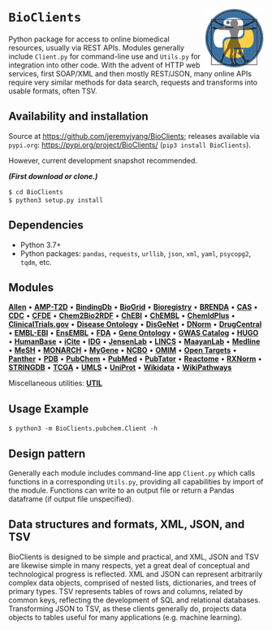 # `BioClients` <img align="right" src="doc/images/BioClients_logo.png" height="120" alt="BioClients logo">

Python package for access to online biomedical resources,
usually via REST APIs. Modules generally include
`Client.py` for command-line use and `Utils.py` for
integration into other code. With the advent of HTTP web services,
first SOAP/XML and then mostly REST/JSON, many online APIs
require very similar methods for data search, requests
and transforms into usable formats, often TSV.

## Availability and installation

Source at <https://github.com/jeremyjyang/BioClients>;
releases available via `pypi.org`:
<https://pypi.org/project/BioClients/>
(`pip3 install BioClients`).

However, current development snapshot recommended.

___(First download or clone.)___
```
$ cd BioClients
$ python3 setup.py install
```

## Dependencies

* Python 3.7+
* Python packages: `pandas`, `requests`, `urllib`, `json`, `xml`, `yaml`, `psycopg2`,  `tqdm`, etc.

## Modules

 [__Allen__](doc/allen.md) &#8226; [__AMP-T2D__](doc/amp__t2d.md) &#8226; [__BindingDb__](doc/bindingdb.md) &#8226; [__BioGrid__](doc/biogrid.md) &#8226; [__Bioregistry__](doc/bioregistry.md) &#8226; [__BRENDA__](doc/brenda.md) &#8226; [__CAS__](doc/cas.md) &#8226; [__CDC__](doc/cdc.md) &#8226; [__CFDE__](doc/cfde.md) &#8226; [__Chem2Bio2RDF__](doc/chem2bio2rdf.md) &#8226; [__ChEBI__](doc/chebi.md) &#8226; [__ChEMBL__](doc/chembl.md) &#8226; [__ChemIdPlus__](doc/chemidplus.md) &#8226; [__ClinicalTrials.gov__](doc/clinicaltrials.md) &#8226; [__Disease Ontology__](doc/diseaseontology.md) &#8226;  [__DisGeNet__](doc/disgenet.md) &#8226;  [__DNorm__](doc/dnorm.md) &#8226;  [__DrugCentral__](doc/drugcentral.md) &#8226; [__EMBL-EBI__](doc/emblebi.md) &#8226; [__EnsEMBL__](doc/ensembl.md) &#8226; [__FDA__](doc/fda.md) &#8226;  [__Gene Ontology__](doc/geneontology.md) &#8226;  [__GWAS Catalog__](doc/gwascatalog.md) &#8226;  [__HUGO__](doc/hugo.md) &#8226;  [__HumanBase__](doc/humanbase.md) &#8226;  [__iCite__](doc/icite.md) &#8226;  [__IDG__](doc/idg.md) &#8226; [__JensenLab__](doc/jensenlab.md) &#8226; [__LINCS__](doc/lincs.md) &#8226; [__MaayanLab__](doc/maayanlab.md) &#8226; [__Medline__](doc/medline.md) &#8226; [__MeSH__](doc/mesh.md) &#8226; [__MONARCH__](doc/monarch.md) &#8226; [__MyGene__](doc/mygene.md) &#8226; [__NCBO__](doc/ncbo.md) &#8226;  [__OMIM__](doc/omim.md) &#8226;  [__Open Targets__](doc/opentargets.md) &#8226;  [__Panther__](doc/panther.md) &#8226;  [__PDB__](doc/pdb.md) &#8226;  [__PubChem__](doc/pubchem.md) &#8226;  [__PubMed__](doc/pubmed.md) &#8226;  [__PubTator__](doc/pubtator.md) &#8226;  [__Reactome__](doc/reactome.md) &#8226;  [__RXNorm__](doc/rxnorm.md) &#8226;  [__STRINGDB__](doc/stringdb.md) &#8226; [__TCGA__](doc/tcga.md) &#8226; [__UMLS__](doc/umls.md) &#8226; [__UniProt__](doc/uniprot.md) &#8226; [__Wikidata__](doc/wikidata.md) &#8226; [__WikiPathways__](doc/wikipathways.md) 

Miscellaneous utilities: [__UTIL__](doc/util.md) 

## Usage Example

```
$ python3 -m BioClients.pubchem.Client -h
```

## Design pattern

Generally each module includes command-line app `Client.py` which calls 
functions in a corresponding `Utils.py`, providing all capabilities
by import of the module.  Functions can write to an output file
or return a Pandas dataframe (if output file unspecified).

## Data structures and formats, XML, JSON, and TSV

BioClients is designed to be simple and practical, and XML, JSON
and TSV are likewise simple in many respects, yet a great deal
of conceptual and technological progress is reflected. XML and JSON
can represent arbitrarily complex data objects, comprised of nested lists,
dictionaries, and trees of primary types. TSV represents tables of
rows and columns, related by common keys, reflecting the development
of SQL and relational databases. Transforming JSON to TSV, as these
clients generally do, projects data objects to tables useful for many
applications (e.g. machine learning).
